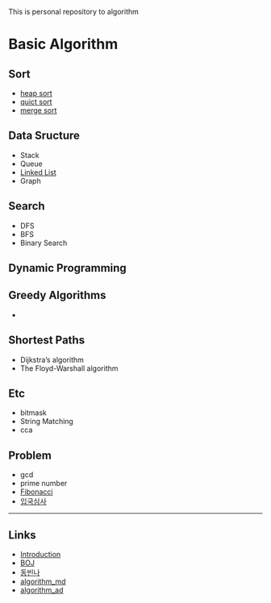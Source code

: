 This is personal repository to algorithm 

# Basic Algorithm
## Sort
- [heap sort](https://github.com/dhyoum/SSA/tree/master/src/heapsort)
- [quict sort](https://github.com/dhyoum/SSA/tree/master/src/qsort)
- [merge sort](https://github.com/dhyoum/SSA/tree/master/src/mergesort)
## Data Sructure
- Stack
- Queue
- [Linked List](https://github.com/dhyoum/SSA/tree/master/src/linkedlist)
- Graph
## Search
- DFS
- BFS
- Binary Search
## Dynamic Programming

## Greedy Algorithms
-
## Shortest Paths
- Dijkstra’s algorithm
- The Floyd-Warshall algorithm

## Etc
- bitmask
- String Matching
- cca

## Problem
- gcd
- prime number
- [Fibonacci](https://github.com/dhyoum/SSA/tree/master/src/fibonacci)
- [입국심사](https://github.com/dhyoum/SSA/tree/master/src/aerodrom)

<hr/>

## Links
- [Introduction](https://labs.xjtudlc.com/labs/wldmt/reading%20list/books/Algorithms%20and%20optimization/Introduction%20to%20Algorithms.pdf)
- [BOJ](https://www.acmicpc.net/)
- [동빈나](https://blog.naver.com/PostList.nhn?blogId=ndb796&from=postList&categoryNo=128)
- [algorithm_md](http://www.digitalculture.or.kr/upload/algorithm_md.pdf)
- [algorithm_ad](http://www.digitalculture.or.kr/upload/algorithm_ad.pdf)

